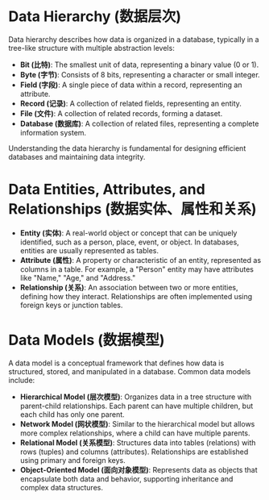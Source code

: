 # Data Hierarchy (数据层次)

Data hierarchy describes how data is organized in a database, typically in a tree-like structure with multiple abstraction levels:

- **Bit (比特)**: The smallest unit of data, representing a binary value (0 or 1).
- **Byte (字节)**: Consists of 8 bits, representing a character or small integer.
- **Field (字段)**: A single piece of data within a record, representing an attribute.
- **Record (记录)**: A collection of related fields, representing an entity.
- **File (文件)**: A collection of related records, forming a dataset.
- **Database (数据库)**: A collection of related files, representing a complete information system.

Understanding the data hierarchy is fundamental for designing efficient databases and maintaining data integrity.

# Data Entities, Attributes, and Relationships (数据实体、属性和关系)

- **Entity (实体)**: A real-world object or concept that can be uniquely identified, such as a person, place, event, or object. In databases, entities are usually represented as tables.
- **Attribute (属性)**: A property or characteristic of an entity, represented as columns in a table. For example, a "Person" entity may have attributes like "Name," "Age," and "Address."
- **Relationship (关系)**: An association between two or more entities, defining how they interact. Relationships are often implemented using foreign keys or junction tables.

# Data Models (数据模型)

A data model is a conceptual framework that defines how data is structured, stored, and manipulated in a database. Common data models include:

- **Hierarchical Model (层次模型)**: Organizes data in a tree structure with parent-child relationships. Each parent can have multiple children, but each child has only one parent.
- **Network Model (网状模型)**: Similar to the hierarchical model but allows more complex relationships, where a child can have multiple parents.
- **Relational Model (关系模型)**: Structures data into tables (relations) with rows (tuples) and columns (attributes). Relationships are established using primary and foreign keys.
- **Object-Oriented Model (面向对象模型)**: Represents data as objects that encapsulate both data and behavior, supporting inheritance and complex data structures.